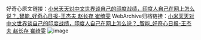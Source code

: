好奇心原文链接：[小米天天对中文世界谈自己的印度战绩，印度人自己在网上怎么说？_智能_好奇心日报-王杰夫 赵长存 崔绮雯](https://www.qdaily.com/articles/11286.html)
WebArchive归档链接：[小米天天对中文世界谈自己的印度战绩，印度人自己在网上怎么说？_智能_好奇心日报-王杰夫 赵长存 崔绮雯](http://web.archive.org/web/20170108202817/http://www.qdaily.com:80/articles/11286.html)
![image](http://ww3.sinaimg.cn/large/007d5XDply1g3wgj1otr1j30u0avsqv5)